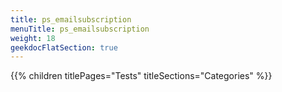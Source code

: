 ```yaml
---
title: ps_emailsubscription
menuTitle: ps_emailsubscription
weight: 18 
geekdocFlatSection: true
---
```


{{% children titlePages="Tests" titleSections="Categories" %}}
